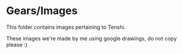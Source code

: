 # Gears/Images

This folder contains images pertaining to Tenshi.

These images we're made by me using google drawings, do not copy please :)